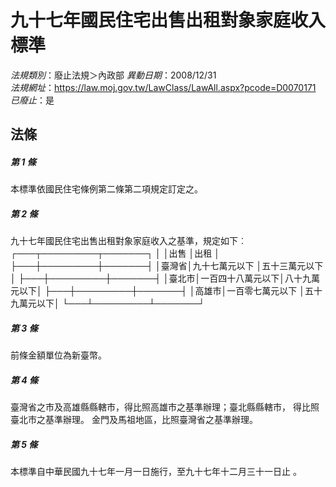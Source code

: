 # 九十七年國民住宅出售出租對象家庭收入標準

*法規類別*：廢止法規＞內政部
*異動日期*：2008/12/31  
*法規網址*：https://law.moj.gov.tw/LawClass/LawAll.aspx?pcode=D0070171
*已廢止*：是


## 法條
##### 第 1 條
本標準依國民住宅條例第二條第二項規定訂定之。

##### 第 2 條
九十七年國民住宅出售出租對象家庭收入之基準，規定如下︰
┌───┬─────────┬───────┐
│      │出售              │出租          │
├───┼─────────┼───────┤
│臺灣省│九十七萬元以下    │五十三萬元以下│
├───┼─────────┼───────┤
│臺北市│一百四十八萬元以下│八十九萬元以下│
├───┼─────────┼───────┤
│高雄市│一百零七萬元以下  │五十九萬元以下│
└───┴─────────┴───────┘

##### 第 3 條
前條金額單位為新臺幣。

##### 第 4 條
臺灣省之市及高雄縣縣轄市，得比照高雄市之基準辦理；臺北縣縣轄市，
得比照臺北市之基準辦理。
金門及馬祖地區，比照臺灣省之基準辦理。

##### 第 5 條
本標準自中華民國九十七年一月一日施行，至九十七年十二月三十一日止
。


